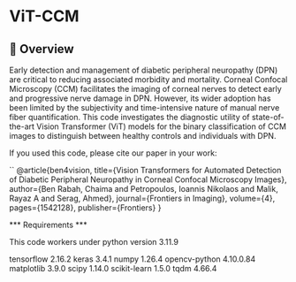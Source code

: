 # ViT-CCM

## 🌟 Overview 

Early detection and management of diabetic peripheral neuropathy (DPN) are critical to reducing associated morbidity and mortality. Corneal Confocal Microscopy (CCM) facilitates the imaging of corneal nerves to detect early and progressive nerve damage in DPN. However, its wider adoption has been limited by the subjectivity and time-intensive nature of manual nerve fiber quantification. This code investigates the diagnostic utility of state-of-the-art Vision Transformer (ViT) models for the binary classification of CCM images to distinguish between healthy controls and individuals with DPN. 

If you used this code, please cite our paper in your work:

``
@article{ben4vision,
  title={Vision Transformers for Automated Detection of Diabetic Peripheral Neuropathy in Corneal Confocal Microscopy Images},
  author={Ben Rabah, Chaima and Petropoulos, Ioannis Nikolaos and Malik, Rayaz A and Serag, Ahmed},
  journal={Frontiers in Imaging},
  volume={4},
  pages={1542128},
  publisher={Frontiers}
}


***  Requirements  ***

This code workers under python version 3.11.9

tensorflow                   2.16.2
keras                            3.4.1
numpy                          1.26.4
opencv-python            4.10.0.84
matplotlib                     3.9.0
scipy                             1.14.0
scikit-learn                    1.5.0
tqdm                              4.66.4
